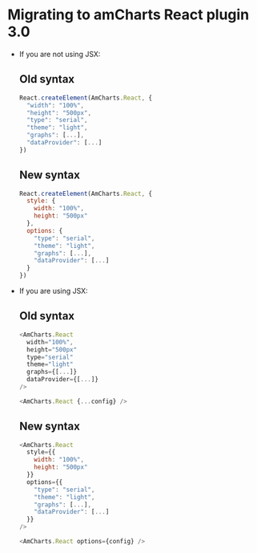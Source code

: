 Migrating to amCharts React plugin 3.0
======================================

* If you are not using JSX:

   Old syntax
   ----------

   ```js
   React.createElement(AmCharts.React, {
     "width": "100%",
     "height": "500px",
     "type": "serial",
     "theme": "light",
     "graphs": [...],
     "dataProvider": [...]
   })
   ```

   New syntax
   ----------

   ```js
   React.createElement(AmCharts.React, {
     style: {
       width: "100%",
       height: "500px"
     },
     options: {
       "type": "serial",
       "theme": "light",
       "graphs": [...],
       "dataProvider": [...]
     }
   })
   ```

* If you are using JSX:

   Old syntax
   ----------

   ```js
   <AmCharts.React
     width="100%",
     height="500px"
     type="serial"
     theme="light"
     graphs={[...]}
     dataProvider={[...]}
   />

   <AmCharts.React {...config} />
   ```

   New syntax
   ----------

   ```js
   <AmCharts.React
     style={{
       width: "100%",
       height: "500px"
     }}
     options={{
       "type": "serial",
       "theme": "light",
       "graphs": [...],
       "dataProvider": [...]
     }}
   />

   <AmCharts.React options={config} />
   ```

